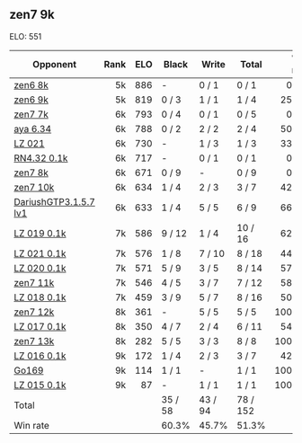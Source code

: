 ## zen7 9k ##

ELO: 551

Opponent | Rank | ELO | Black | Write | Total | Win rate
---------|-----:|----:|-------|-------|-------|-------:
[zen6 8k](zen6%208k.md) | 5k | 886 | - | 0 / 1 | 0 / 1 | 0.0%
[zen6 9k](zen6%209k.md) | 5k | 819 | 0 / 3 | 1 / 1 | 1 / 4 | 25.0%
[zen7 7k](zen7%207k.md) | 6k | 793 | 0 / 4 | 0 / 1 | 0 / 5 | 0.0%
[aya 6.34](aya%206.34.md) | 6k | 788 | 0 / 2 | 2 / 2 | 2 / 4 | 50.0%
[LZ 021](LZ%20021.md) | 6k | 730 | - | 1 / 3 | 1 / 3 | 33.3%
[RN4.32 0.1k](RN4.32%200.1k.md) | 6k | 717 | - | 0 / 1 | 0 / 1 | 0.0%
[zen7 8k](zen7%208k.md) | 6k | 671 | 0 / 9 | - | 0 / 9 | 0.0%
[zen7 10k](zen7%2010k.md) | 6k | 634 | 1 / 4 | 2 / 3 | 3 / 7 | 42.9%
[DariushGTP3.1.5.7 lv1](DariushGTP3.1.5.7%20lv1.md) | 6k | 633 | 1 / 4 | 5 / 5 | 6 / 9 | 66.7%
[LZ 019 0.1k](LZ%20019%200.1k.md) | 7k | 586 | 9 / 12 | 1 / 4 | 10 / 16 | 62.5%
[LZ 021 0.1k](LZ%20021%200.1k.md) | 7k | 576 | 1 / 8 | 7 / 10 | 8 / 18 | 44.4%
[LZ 020 0.1k](LZ%20020%200.1k.md) | 7k | 571 | 5 / 9 | 3 / 5 | 8 / 14 | 57.1%
[zen7 11k](zen7%2011k.md) | 7k | 546 | 4 / 5 | 3 / 7 | 7 / 12 | 58.3%
[LZ 018 0.1k](LZ%20018%200.1k.md) | 7k | 459 | 3 / 9 | 5 / 7 | 8 / 16 | 50.0%
[zen7 12k](zen7%2012k.md) | 8k | 361 | - | 5 / 5 | 5 / 5 | 100.0%
[LZ 017 0.1k](LZ%20017%200.1k.md) | 8k | 350 | 4 / 7 | 2 / 4 | 6 / 11 | 54.5%
[zen7 13k](zen7%2013k.md) | 8k | 282 | 5 / 5 | 3 / 3 | 8 / 8 | 100.0%
[LZ 016 0.1k](LZ%20016%200.1k.md) | 9k | 172 | 1 / 4 | 2 / 3 | 3 / 7 | 42.9%
[Go169](Go169.md) | 9k | 114 | 1 / 1 | - | 1 / 1 | 100.0%
[LZ 015 0.1k](LZ%20015%200.1k.md) | 9k | 87 | - | 1 / 1 | 1 / 1 | 100.0%
Total | | | 35 / 58 | 43 / 94 | 78 / 152 | 
Win rate| | | 60.3% | 45.7% | 51.3% | 
